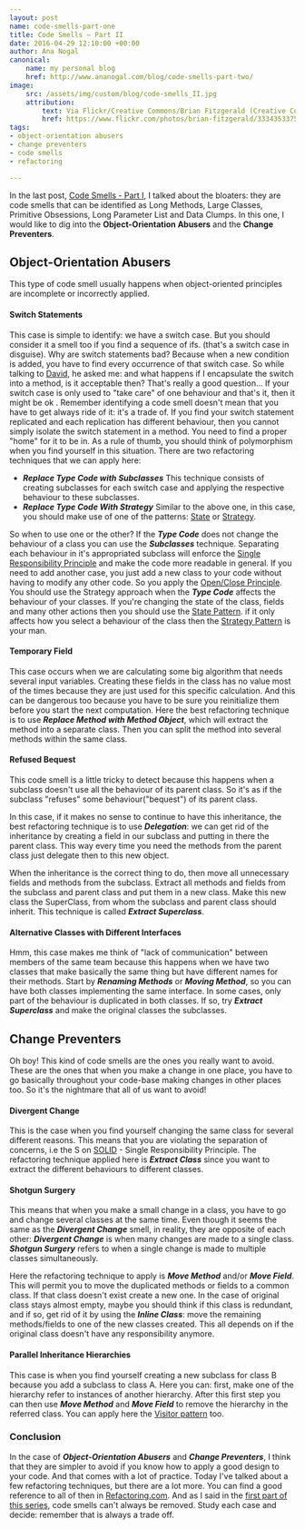 ```yaml
---
layout: post
name: code-smells-part-one
title: Code Smells – Part II
date: 2016-04-29 12:10:00 +00:00
author: Ana Nogal
canonical:
    name: my personal blog
    href: http://www.ananogal.com/blog/code-smells-part-two/
image:
    src: /assets/img/custom/blog/code-smells_II.jpg
    attribution:
        text: Via Flickr/Creative Commons/Brian Fitzgerald (Creative Commons - Attribution-ShareAlike 2.0 Generic license)
        href: https://www.flickr.com/photos/brian-fitzgerald/3334353375
tags:
- object-orientation abusers
- change preventers
- code smells
- refactoring

---
```

In the last post, [Code Smells - Part I](http://codurance.com/2016/03/17/code-smells-part-I),  I talked about the bloaters: they are code smells that can be identified as Long Methods, Large Classes, Primitive Obsessions, Long Parameter List and Data Clumps. In this one, I would like to dig into the **Object-Orientation Abusers** and the **Change Preventers**. 

## Object-Orientation Abusers

This type of code smell usually happens when object-oriented principles are incomplete or incorrectly applied.


#### Switch Statements

This case is simple to identify: we have a switch case. But you should consider it a smell too if you find a sequence of ifs. (that's a switch case in disguise).
Why are switch statements bad? Because when a new condition is added, you have to find every occurrence of that switch case. 
So while talking to [David](https://twitter.com/DHatanian), he asked me: and what happens if I encapsulate the switch into a method, is it acceptable then? That's really a good question... If your switch case is only used to "take care" of one behaviour and that's it, then it might be ok . Remember identifying a code smell doesn't mean that you have to get always ride of it: it's a trade of. If you find your switch statement replicated and each replication has  different behaviour, then you cannot simply isolate the switch statement in a method. You need to find a proper "home" for it to be in. As a rule of thumb, you should think of polymorphism when you find yourself in this situation. There are two refactoring techniques that we can apply here: 

 - **_Replace Type Code with Subclasses_**
   This technique consists of creating subclasses for each switch case and applying the respective behaviour to these subclasses.
 - **_Replace Type Code With Strategy_**
   Similar to the above one, in this case, you should make use of one of the patterns: [State](https://en.wikipedia.org/wiki/State_pattern) or [Strategy](https://en.wikipedia.org/wiki/Strategy_pattern).

So when to use one or the other? If the **_Type Code_** does not change the behaviour of a class you can use the **_Subclasses_** technique. Separating each behaviour in it's appropriated subclass will enforce the [Single Responsibility Principle](https://en.wikipedia.org/wiki/Single_responsibility_principle) and make the code more readable in general. If you need to add another case, you just add a new class to your code without having to modify any other code. So you apply the [Open/Close Principle](https://en.wikipedia.org/wiki/Open/closed_principle).
You should use the Strategy approach when the **_Type Code_** affects the behaviour of your classes. If you're changing the state of the class, fields and many other actions then you should use the [State Pattern](https://en.wikipedia.org/wiki/State_pattern). if it only affects how you select a behaviour of the class then the [Strategy Pattern](https://en.wikipedia.org/wiki/Strategy_pattern) is your man.

#### Temporary Field

This case occurs when we are calculating some big algorithm that needs several input variables. Creating these fields in the class has no value most of the times because they are just used for this specific calculation. And this can be dangerous too because you have to be sure you reinitialize them before you start the next computation. 
Here the best refactoring technique is to use **_Replace Method with Method Object_**, which will extract the method into a separate class. Then you can split the method into several methods within the same class. 


#### Refused Bequest

This code smell is a little tricky to detect because this happens when a subclass doesn't use all the behaviour of its parent class. So it's as if the subclass "refuses" some behaviour("bequest") of its parent class. 

In this case, if it makes no sense to continue to have this inheritance, the best refactoring technique is to use **_Delegation_**: we can get rid of the inheritance by creating a field in our subclass and putting in there the parent class. This way every time you need the methods from the parent class just delegate then to this new object. 

When the inheritance is the correct thing to do, then move all unnecessary fields and methods from the subclass. Extract all methods and fields from the subclass and parent class and put them in a new class. Make this new class the SuperClass, from whom the subclass and parent class should inherit. This technique is called **_Extract Superclass_**.


#### Alternative Classes with Different Interfaces

Hmm, this case makes me think of "lack of communication" between members of the same team because this happens when we have two classes that make basically the same thing but have different names for their methods. 
Start by **_Renaming Methods_** or **_Moving Method_**, so you can have both classes implementing the same interface. In some cases, only part of the behaviour is duplicated in both classes. If so, try **_Extract Superclass_** and make the original classes the subclasses.  


## Change Preventers

Oh boy! This kind of code smells are the ones you really want to avoid. These are the ones that when you make a change in one place, you have to go basically throughout your code-base making changes in other places too. So it's the nightmare that all of us want to avoid!


#### Divergent Change

This is the case when you find yourself changing the same class for several different reasons. This means that you are violating the separation of concerns, i.e the S on [SOLID](https://en.wikipedia.org/wiki/SOLID_(object-oriented_design)) - Single Responsibility Principle.
The refactoring technique applied here is **_Extract Class_** since you want to extract the different behaviours to different classes.

#### Shotgun Surgery

This means that when you make a small change in a class, you have to go and change several classes at the same time. 
Even though it seems the same as the **_Divergent Change_** smell, in reality, they are opposite of each other: **_Divergent Change_** is when many changes are made to a single class. **_Shotgun Surgery_** refers to when a single change is made to multiple classes simultaneously.

Here the refactoring technique to apply is **_Move Method_** and/or **_Move Field_**. This will permit you to move the duplicated methods or fields to a common class. If that class doesn't exist create a new one. In the case of original class stays almost empty, maybe you should think if this class is redundant, and if so, get rid of it by using the **_Inline Class_**: move the remaining methods/fields to one of the new classes created. This all depends on if the original class doesn't have any responsibility anymore.  

#### Parallel Inheritance Hierarchies

This case is when you find yourself creating a new subclass for class B because you add a subclass to class A. 
Here you can: first, make one of the hierarchy refer to instances of another hierarchy. After this first step you can then use **_Move Method_** and **_Move Field_** to remove the hierarchy in the referred class. You can apply here the [Visitor pattern](https://en.wikipedia.org/wiki/Visitor_pattern) too.


### Conclusion

In the case of **_Object-Orientation Abusers_** and **_Change Preventers_**, I think that they are simpler to avoid if you know how to apply a good design to your code. And that comes with a lot of practice. 
Today I've talked about a few refactoring techniques, but there are a lot more. You can find a good reference to all of then in [Refactoring.com](http://refactoring.com/catalog/).
And as I said in the [first part of this series](http://codurance.com/2016/03/17/code-smells-part-I), code smells can't always be removed. Study each case and decide: remember that is always a trade off. 